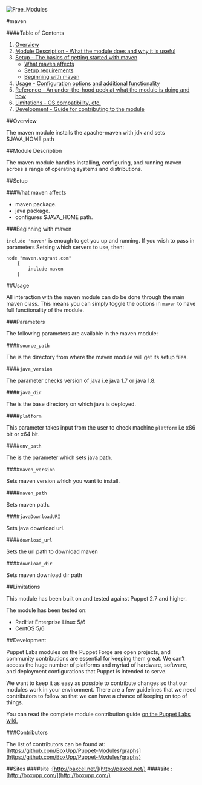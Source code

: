 ![Free_Modules](http://www.boxupp.com/assets/img/boxupp-header1.png)
                                                                       
#maven

####Table of Contents

1. [Overview](#overview)
2. [Module Description - What the module does and why it is useful](#module-description)
3. [Setup - The basics of getting started with maven](#setup)
    * [What maven affects](#what-maven-affects)
    * [Setup requirements](#setup-requirements)
    * [Beginning with maven](#beginning-with-maven)
4. [Usage - Configuration options and additional functionality](#usage)
5. [Reference - An under-the-hood peek at what the module is doing and how](#reference)
5. [Limitations - OS compatibility, etc.](#limitations)
6. [Development - Guide for contributing to the module](#development)

##Overview

The maven module installs the apache-maven with jdk and sets $JAVA_HOME path

##Module Description

The maven module handles installing, configuring, and running maven across a range of operating systems and distributions.

##Setup

###What maven affects

* maven package.
* java package.
* configures $JAVA_HOME path.

###Beginning with maven

`include 'maven'` is enough to get you up and running.  If you wish to pass in
parameters Setsing which servers to use, then:

```puppet
node "maven.vagrant.com" 
    {
        include maven 
    }
```

##Usage

All interaction with the maven module can do be done through the main maven class.
This means you can simply toggle the options in `maven` to have full functionality of the module.


###Parameters

The following parameters are available in the maven module:

####`source_path`

The is the directory from  where the maven module will get its setup files.

####`java_version`

The parameter checks version of java i.e java 1.7  or java 1.8.

####`java_dir`

The is the base directory on which java is deployed.

####`platform`

This parameter takes input from the user to check machine `platform` i.e x86 bit or x64 bit.

####`env_path`

The is the parameter which sets java path.

####`maven_version`

Sets maven version which you want to install.

####`maven_path`

Sets maven path.

####`javaDownloadURI`

Sets java download url.

####`download_url`

Sets the url path to download maven

####`download_dir`

Sets maven download dir path 

##Limitations

This module has been built on and tested against Puppet 2.7 and higher.

The module has been tested on:

* RedHat Enterprise Linux 5/6
* CentOS 5/6


##Development

Puppet Labs modules on the Puppet Forge are open projects, and community
contributions are essential for keeping them great. We can’t access the
huge number of platforms and myriad of hardware, software, and deployment
configurations that Puppet is intended to serve.

We want to keep it as easy as possible to contribute changes so that our
modules work in your environment. There are a few guidelines that we need
contributors to follow so that we can have a chance of keeping on top of things.

You can read the complete module contribution guide [on the Puppet Labs wiki.](http://projects.puppetlabs.com/projects/module-site/wiki/Module_contributing)

###Contributors

The list of contributors can be found at: [https://github.com/BoxUpp/Puppet-Modules/graphs](https://github.com/BoxUpp/Puppet-Modules/graphs)

##Sites
####site :[http://paxcel.net/](http://paxcel.net/) 
####site :[http://boxupp.com/](http://boxupp.com/)

